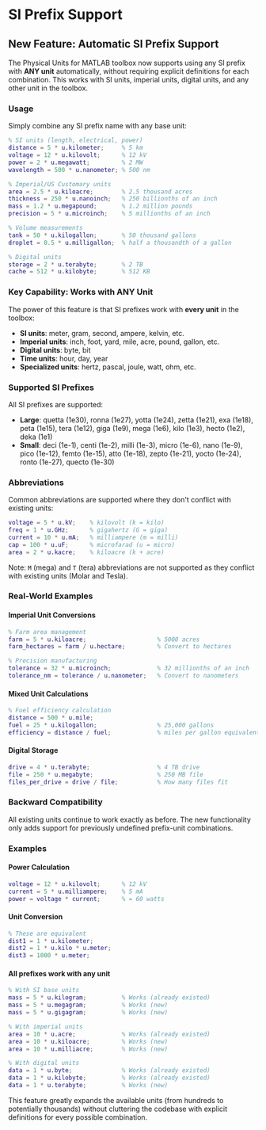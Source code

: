 # SI Prefix Support

## New Feature: Automatic SI Prefix Support

The Physical Units for MATLAB toolbox now supports using any SI prefix with **ANY unit** automatically, without requiring explicit definitions for each combination. This works with SI units, imperial units, digital units, and any other unit in the toolbox.

### Usage

Simply combine any SI prefix name with any base unit:

```matlab
% SI units (length, electrical, power)
distance = 5 * u.kilometer;     % 5 km
voltage = 12 * u.kilovolt;      % 12 kV  
power = 2 * u.megawatt;         % 2 MW
wavelength = 500 * u.nanometer; % 500 nm

% Imperial/US Customary units
area = 2.5 * u.kiloacre;        % 2.5 thousand acres
thickness = 250 * u.nanoinch;   % 250 billionths of an inch
mass = 1.2 * u.megapound;       % 1.2 million pounds
precision = 5 * u.microinch;    % 5 millionths of an inch

% Volume measurements
tank = 50 * u.kilogallon;       % 50 thousand gallons
droplet = 0.5 * u.milligallon;  % half a thousandth of a gallon

% Digital units
storage = 2 * u.terabyte;       % 2 TB
cache = 512 * u.kilobyte;       % 512 KB
```

### Key Capability: Works with ANY Unit

The power of this feature is that SI prefixes work with **every unit** in the toolbox:

- **SI units**: meter, gram, second, ampere, kelvin, etc.
- **Imperial units**: inch, foot, yard, mile, acre, pound, gallon, etc.
- **Digital units**: byte, bit
- **Time units**: hour, day, year
- **Specialized units**: hertz, pascal, joule, watt, ohm, etc.

### Supported SI Prefixes

All SI prefixes are supported:

- **Large**: quetta (1e30), ronna (1e27), yotta (1e24), zetta (1e21), exa (1e18), peta (1e15), tera (1e12), giga (1e9), mega (1e6), kilo (1e3), hecto (1e2), deka (1e1)
- **Small**: deci (1e-1), centi (1e-2), milli (1e-3), micro (1e-6), nano (1e-9), pico (1e-12), femto (1e-15), atto (1e-18), zepto (1e-21), yocto (1e-24), ronto (1e-27), quecto (1e-30)

### Abbreviations

Common abbreviations are supported where they don't conflict with existing units:

```matlab
voltage = 5 * u.kV;    % kilovolt (k = kilo)
freq = 1 * u.GHz;      % gigahertz (G = giga)
current = 10 * u.mA;   % milliampere (m = milli)
cap = 100 * u.uF;      % microfarad (u = micro)
area = 2 * u.kacre;    % kiloacre (k + acre)
```

Note: `M` (mega) and `T` (tera) abbreviations are not supported as they conflict with existing units (Molar and Tesla).

### Real-World Examples

#### Imperial Unit Conversions
```matlab
% Farm area management
farm = 5 * u.kiloacre;                    % 5000 acres
farm_hectares = farm / u.hectare;         % Convert to hectares

% Precision manufacturing  
tolerance = 32 * u.microinch;             % 32 millionths of an inch
tolerance_nm = tolerance / u.nanometer;   % Convert to nanometers
```

#### Mixed Unit Calculations
```matlab
% Fuel efficiency calculation
distance = 500 * u.mile;
fuel = 25 * u.kilogallon;                 % 25,000 gallons
efficiency = distance / fuel;             % miles per gallon equivalent
```

#### Digital Storage
```matlab
drive = 4 * u.terabyte;                   % 4 TB drive
file = 250 * u.megabyte;                  % 250 MB file
files_per_drive = drive / file;           % How many files fit
```

### Backward Compatibility

All existing units continue to work exactly as before. The new functionality only adds support for previously undefined prefix-unit combinations.

### Examples

#### Power Calculation
```matlab
voltage = 12 * u.kilovolt;      % 12 kV
current = 5 * u.milliampere;    % 5 mA
power = voltage * current;      % = 60 watts
```

#### Unit Conversion
```matlab
% These are equivalent
dist1 = 1 * u.kilometer;
dist2 = 1 * u.kilo * u.meter;
dist3 = 1000 * u.meter;
```

#### All prefixes work with any unit
```matlab
% With SI base units
mass = 5 * u.kilogram;          % Works (already existed)
mass = 5 * u.megagram;          % Works (new)
mass = 5 * u.gigagram;          % Works (new)

% With imperial units  
area = 10 * u.acre;             % Works (already existed)
area = 10 * u.kiloacre;         % Works (new)
area = 10 * u.milliacre;        % Works (new)

% With digital units
data = 1 * u.byte;              % Works (already existed)
data = 1 * u.kilobyte;          % Works (already existed)
data = 1 * u.terabyte;          % Works (new)
```

This feature greatly expands the available units (from hundreds to potentially thousands) without cluttering the codebase with explicit definitions for every possible combination.